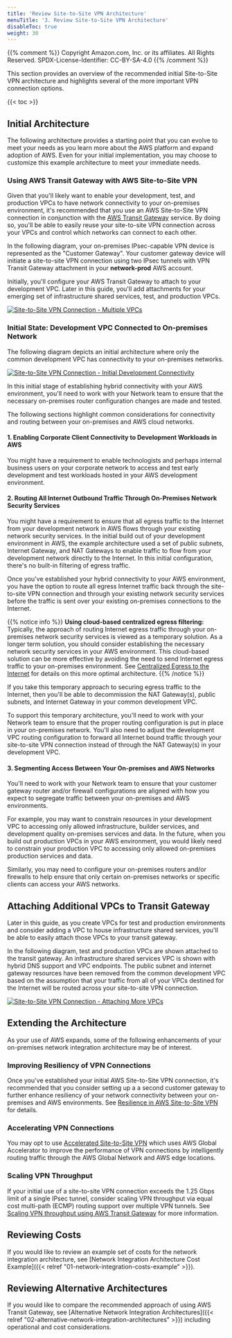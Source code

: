 ```yaml
---
title: 'Review Site-to-Site VPN Architecture'
menuTitle: '3. Review Site-to-Site VPN Architecture'
disableToc: true
weight: 30
---
```


{{% comment %}}
Copyright Amazon.com, Inc. or its affiliates. All Rights Reserved.
SPDX-License-Identifier: CC-BY-SA-4.0
{{% /comment %}}

This section provides an overview of the recommended initial Site-to-Site VPN architecture and highlights several of the more important VPN connection options.  

{{< toc >}}

## Initial Architecture

The following architecture provides a starting point that you can evolve to meet your needs as you learn more about the AWS platform and expand adoption of AWS.  Even for your initial implementation, you may choose to customize this example architecture to meet your immediate needs.

### Using AWS Transit Gateway with AWS Site-to-Site VPN

Given that you'll likely want to enable your development, test, and production VPCs to have network connectivity to your on-premises environment, it's recommended that you use an AWS Site-to-Site VPN connection in conjunction with the [AWS Transit Gateway](https://docs.aws.amazon.com/vpc/latest/tgw/what-is-transit-gateway.html) service.  By doing so, you'll be able to easily reuse your site-to-site VPN connection across your VPCs and control which networks can connect to each other.

In the following diagram, your on-premises IPsec-capable VPN device is represented as the "Customer Gateway".  Your customer gateway device will initiate a site-to-site VPN connection using two IPsec tunnels with VPN Transit Gateway attachment in your **network-prod** AWS account.  

Initially, you'll configure your AWS Transit Gateway to attach to your development VPC.  Later in this guide, you'll add attachments for your emerging set of infrastructure shared services, test, and production VPCs.

[![Site-to-Site VPN Connection - Multiple VPCs](/images/05-extend/01-hybrid-networking/site-to-site-vpn-high-level-generic.png?height=500px)](/images/05-extend/01-hybrid-networking/site-to-site-vpn-high-level-generic.png)

### Initial State: Development VPC Connected to On-premises Network

The following diagram depicts an initial architecture where only the common development VPC has connectivity to your on-premises networks.

[![Site-to-Site VPN Connection - Initial Development Connectivity](/images/05-extend/01-hybrid-networking/site-to-site-vpn-site-to-site-vpn-dev.png)](/images/05-extend/01-hybrid-networking/site-to-site-vpn-site-to-site-vpn-dev.png)

In this initial stage of establishing hybrid connectivity with your AWS environment, you'll need to work with your Network team to ensure that the necessary on-premises router configuration changes are made and tested.  

The following sections highlight common considerations for connectivity and routing between your on-premises and AWS cloud networks.

#### 1. Enabling Corporate Client Connectivity to Development Workloads in AWS

You might have a requirement to enable technologists and perhaps internal business users on your corporate network to access and test early development and test workloads hosted in your AWS development environment.

#### 2. Routing All Internet Outbound Traffic Through On-Premises Network Security Services

You might have a requirement to ensure that all egress traffic to the Internet from your development network in AWS flows through your existing network security services. In the initial build out of your development environment in AWS, the example architecture used a set of public subnets, Internet Gateway, and NAT Gateways to enable traffic to flow from your development network directly to the Internet. In this initial configuration, there's no built-in filtering of egress traffic.

Once you've established your hybrid connectivity to your AWS environment, you have the option to route all egress Internet traffic back through the site-to-site VPN connection and through your existing network security services before the traffic is sent over your existing on-premises connections to the Internet.

{{% notice info %}}
**Using cloud-based centralized egress filtering:** Typically, the approach of routing Internet egress traffic through your on-premises network security services is viewed as a temporary solution. As a longer term solution, you should consider establishing the necessary network security services in your AWS environment. This cloud-based solution can be more effective by avoiding the need to send Internet egress traffic to your on-premises environment.  See [Centralized Egress to the Internet](https://docs.aws.amazon.com/whitepapers/latest/building-scalable-secure-multi-vpc-network-infrastructure/centralized-egress-to-internet.html) for details on this more optimal architecture.
{{% /notice %}}

If you take this temporary approach to securing egress traffic to the Internet, then you'll be able to decommission the NAT Gateway(s), public subnets, and Internet Gateway in your common development VPC.  

To support this temporary architecture, you'll need to work with your Network team to ensure that the proper routing configuration is put in place in your on-premises network. You'll also need to adjust the development VPC routing configuration to forward all Internet bound traffic through your site-to-site VPN connection instead of through the NAT Gateway(s) in your development VPC.

#### 3. Segmenting Access Between Your On-premises and AWS Networks

You'll need to work with your Network team to ensure that your customer gateway router and/or firewall configurations are aligned with how you expect to segregate traffic between your on-premises and AWS environments.

For example, you may want to constrain resources in your development VPC to accessing only allowed infrastructure, builder services, and development quality on-premises services and data.  In the future, when you build out production VPCs in your AWS environment, you would likely need to constrain your production VPC to accessing only allowed on-premises production services and data. 

Similarly, you may need to configure your on-premises routers and/or firewalls to help ensure that only certain on-premises networks or specific clients can access your AWS networks.

## Attaching Additional VPCs to Transit Gateway

Later in this guide, as you create VPCs for test and production environments and consider adding a VPC to house infrastructure shared services, you'll be able to easily attach those VPCs to your transit gateway.

In the following diagram, test and production VPCs are shown attached to the transit gateway.  An infrastructure shared services VPC is shown with hybrid DNS support and VPC endpoints.  The public subnet and internet gateway resources have been removed from the common development VPC based on the assumption that your traffic from all of your VPCs destined for the Internet will be routed across your site-to-site VPN connection.

[![Site-to-Site VPN Connection - Attaching More VPCs](/images/05-extend/01-hybrid-networking/site-to-site-vpn-site-to-site-vpn-full.png)](/images/05-extend/01-hybrid-networking/site-to-site-vpn-site-to-site-vpn-full.png)

## Extending the Architecture

As your use of AWS expands, some of the following enhancements of your on-premises network integration architecture may be of interest.

### Improving Resiliency of VPN Connections

Once you've established your initial AWS Site-to-Site VPN connection, it's recommended that you consider setting up a a second customer gateway to further enhance resiliency of your network connectivity between your on-premises and AWS environments. See [Resilience in AWS Site-to-Site VPN](https://docs.aws.amazon.com/vpn/latest/s2svpn/disaster-recovery-resiliency.html) for details.

### Accelerating VPN Connections

You may opt to use [Accelerated Site-to-Site VPN](https://docs.aws.amazon.com/vpn/latest/s2svpn/accelerated-vpn.html) which uses AWS Global Accelerator to improve the performance of VPN connections by intelligently routing traffic through the AWS Global Network and AWS edge locations. 

### Scaling VPN Throughput

If your initial use of a site-to-site VPN connection exceeds the 1.25 Gbps limit of a single IPsec tunnel, consider scaling VPN throughput via equal cost multi-path (ECMP) routing support over multiple VPN tunnels. See [Scaling VPN throughput using AWS Transit Gateway](https://aws.amazon.com/blogs/networking-and-content-delivery/scaling-vpn-throughput-using-aws-transit-gateway/) for more information.

## Reviewing Costs

If you would like to review an example set of costs for the network integration architecture, see [Network Integration Architecture Cost Example]({{< relref "01-network-integration-costs-example" >}}).

## Reviewing Alternative Architectures

If you would like to compare the recommended approach of using AWS Transit Gateway, see [Alternative Network Integration Architectures]({{< relref "02-alternative-network-integration-architectures" >}}) including operational and cost considerations.